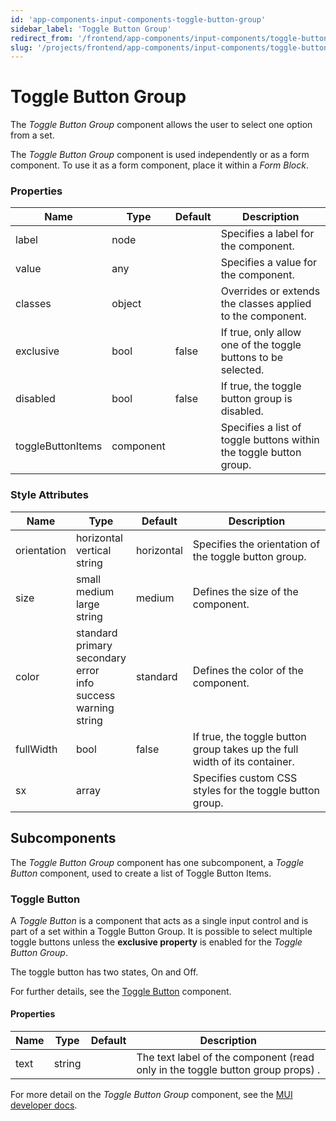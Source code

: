 ```yaml
---
id: 'app-components-input-components-toggle-button-group'
sidebar_label: 'Toggle Button Group'
redirect_from: '/frontend/app-components/input-components/toggle-button-group'
slug: '/projects/frontend/app-components/input-components/toggle-button-group'
---
```


# Toggle Button Group

The _Toggle Button Group_ component allows the user to select one option from a set.

The _Toggle Button Group_ component is used independently or as a form component. To use it as a form component, place it within a _Form Block_.

### Properties

<table>
<thead>
<tr><th>Name</th><th>Type</th><th>Default</th><th>Description</th></tr>
</thead>
<tbody>
<tr><td>label</td><td>node</td><td></td><td>Specifies a label for the component.</td></tr>
<tr><td>value</td><td>any</td><td></td><td>Specifies a value for the component.</td></tr>
<tr><td>classes</td><td>object</td><td></td><td>Overrides or extends the classes applied to the component.</td></tr>
<tr><td>exclusive</td><td>bool</td><td>false</td><td>If true, only allow one of the toggle buttons to be selected.</td></tr>
<tr><td>disabled</td><td>bool</td><td>false</td><td>If true, the toggle button group is disabled.</td></tr>
<tr><td>toggleButtonItems</td><td>component</td><td></td><td>Specifies a list of toggle buttons within the toggle button group. </td></tr>
</tbody>
</table>

### Style Attributes

<table>
<thead>
<tr><th>Name</th><th>Type</th><th>Default</th><th>Description</th></tr>
</thead>
<tbody>
<tr><td>orientation</td><td>horizontal<br/>vertical<br/>string</td><td>horizontal</td><td>Specifies the orientation of the toggle button group.</td></tr>
<tr><td>size</td><td>small<br/>medium<br/>large<br/>string</td><td>medium</td><td>Defines the size of the component.</td></tr>
<tr><td>color</td><td>standard<br/>primary<br/>secondary<br/>error<br/>info<br/>success<br/>warning<br/>string</td><td>standard</td><td>Defines the color of the component.</td></tr>
<tr><td>fullWidth</td><td>bool</td><td>false</td><td>If true, the toggle button group takes up the full width of its container.</td></tr>
<tr><td>sx</td><td>array</td><td></td><td>Specifies custom CSS styles for the toggle button group.</td></tr>
</tbody>
</table>

## Subcomponents

The _Toggle Button Group_ component has one subcomponent, a _Toggle Button_ component, used to create a list of Toggle Button Items.

### Toggle Button

A _Toggle Button_ is a component that acts as a single input control and is part of a set within a Toggle Button Group. It is possible to select multiple toggle buttons unless the **exclusive property** is enabled for the _Toggle Button Group_.

The toggle button has two states, On and Off.

For further details, see the [Toggle Button](./app-components-input-components-toggle-button) component.

#### Properties

<table>
<thead>
<tr><th>Name</th><th>Type</th><th>Default</th><th>Description</th></tr>
</thead>
<tbody>
<tr><td>text</td><td>string</td><td></td><td>The text label of the component (read only in the toggle button group props) .</td></tr>
</tbody>
</table>

For more detail on the _Toggle Button Group_ component, see the [MUI developer docs](https://mui.com/material-ui/api/toggle-button-group/).

